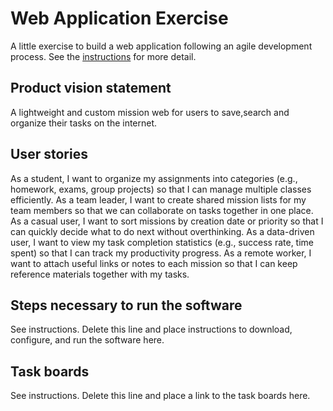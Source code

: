 # Web Application Exercise

A little exercise to build a web application following an agile development process. See the [instructions](instructions.md) for more detail.

## Product vision statement

A lightweight and custom mission web for users to save,search and organize their tasks on the internet.

## User stories

As a student, I want to organize my assignments into categories (e.g., homework, exams, group projects) so that I can manage multiple classes efficiently.
As a team leader, I want to create shared mission lists for my team members so that we can collaborate on tasks together in one place.
As a casual user, I want to sort missions by creation date or priority so that I can quickly decide what to do next without overthinking.
As a data-driven user, I want to view my task completion statistics (e.g., success rate, time spent) so that I can track my productivity progress.
As a remote worker, I want to attach useful links or notes to each mission so that I can keep reference materials together with my tasks.

## Steps necessary to run the software

See instructions. Delete this line and place instructions to download, configure, and run the software here.

## Task boards

See instructions. Delete this line and place a link to the task boards here.
